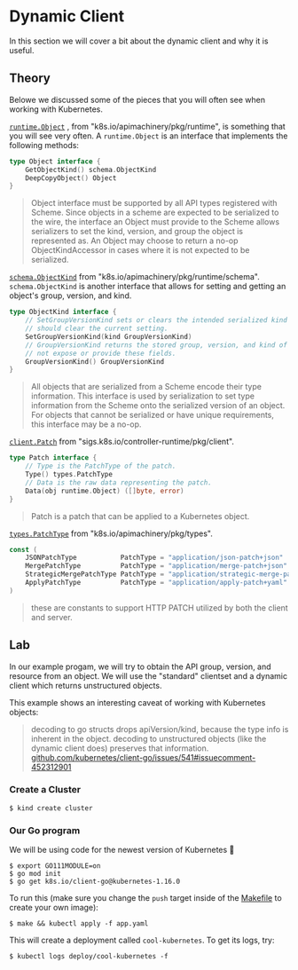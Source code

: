 # Dynamic Client

In this section we will cover a bit about the dynamic client and why it is
useful.

## Theory

Belowe we discussed some of the pieces that you will often see when working
with Kubernetes.

[`runtime.Object`](https://godoc.org/k8s.io/apimachinery/pkg/runtime#Object)
, from "k8s.io/apimachinery/pkg/runtime", is something that you will see very often.
A `runtime.Object` is an interface that implements the following methods:

```go
type Object interface {
    GetObjectKind() schema.ObjectKind
    DeepCopyObject() Object
}
```
> Object interface must be supported by all API types registered with Scheme.
> Since objects in a scheme are expected to be serialized to the wire, the
> interface an Object must provide to the Scheme allows serializers to set the
> kind, version, and group the object is represented as. An Object may choose
> to return a no-op ObjectKindAccessor in cases where it is not expected to be
> serialized.

[`schema.ObjectKind`](https://godoc.org/k8s.io/apimachinery/pkg/runtime/schema#ObjectKind)
from "k8s.io/apimachinery/pkg/runtime/schema".
`schema.ObjectKind` is another interface that allows for setting and getting an
object's group, version, and kind.

```go
type ObjectKind interface {
    // SetGroupVersionKind sets or clears the intended serialized kind of an object. Passing kind nil
    // should clear the current setting.
    SetGroupVersionKind(kind GroupVersionKind)
    // GroupVersionKind returns the stored group, version, and kind of an object, or nil if the object does
    // not expose or provide these fields.
    GroupVersionKind() GroupVersionKind
}
```
> All objects that are serialized from a Scheme encode their type information.
> This interface is used by serialization to set type information from the
> Scheme onto the serialized version of an object. For objects that cannot be
> serialized or have unique requirements, this interface may be a no-op.

[`client.Patch`](https://godoc.org/sigs.k8s.io/controller-runtime/pkg/client#Patch)
from "sigs.k8s.io/controller-runtime/pkg/client".

```go
type Patch interface {
    // Type is the PatchType of the patch.
    Type() types.PatchType
    // Data is the raw data representing the patch.
    Data(obj runtime.Object) ([]byte, error)
}
```
> Patch is a patch that can be applied to a Kubernetes object.

[`types.PatchType`](https://godoc.org/k8s.io/apimachinery/pkg/types#PatchType)
from "k8s.io/apimachinery/pkg/types".
```go
const (
    JSONPatchType           PatchType = "application/json-patch+json"
    MergePatchType          PatchType = "application/merge-patch+json"
    StrategicMergePatchType PatchType = "application/strategic-merge-patch+json"
    ApplyPatchType          PatchType = "application/apply-patch+yaml"
)
```
> these are constants to support HTTP PATCH utilized by both the client and
> server.

## Lab

In our example progam, we will try to obtain the API group, version, and
resource from an object.
We will use the "standard" clientset and a dynamic client which returns
unstructured objects.

This example shows an interesting caveat of working with Kubernetes objects:

> decoding to go structs drops apiVersion/kind, because the type info is
> inherent in the object. decoding to unstructured objects
> (like the dynamic client does) preserves that information.
> [github.com/kubernetes/client-go/issues/541#issuecomment-452312901](https://github.com/kubernetes/client-go/issues/541#issuecomment-452312901)

### Create a Cluster
```
$ kind create cluster
```

### Our Go program

We will be using code for the newest version of Kubernetes :rocket:
```
$ export GO111MODULE=on
$ go mod init
$ go get k8s.io/client-go@kubernetes-1.16.0
```

To run this (make sure you change the `push` target inside of the
[Makefile](./Makefile) to create your own image):
```
$ make && kubectl apply -f app.yaml
```

This will create a deployment called `cool-kubernetes`.
To get its logs, try:
```
$ kubectl logs deploy/cool-kubernetes -f
```


[godoc pkg/clinet]: https://godoc.org/sigs.k8s.io/controller-runtime/pkg/client
